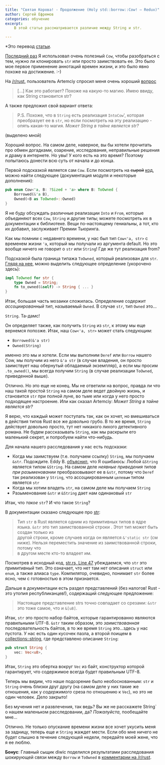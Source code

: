 ```yaml
---
title: "Святая Корова! - Продолжение (Holy std::borrow::Cow! – Redux)"
author: Сергей Ефремов
categories: обучение
excerpt:
    В этой статье рассматривается различие между String и str.

---
```


*Это перевод [статьи](https://llogiq.github.io/2015/07/10/cow-redux.html).


[Последний раз](https://llogiq.github.io/2015/07/09/cow.html) Я использовал
очень полезный `Cow`, чтобы разобраться с тем, нужно ли клонировать `str` или
просто заимствовать ее. Это было мое первое применение аннотаций времен жизни, и 
это было явно похоже на достижение. :-)

На [/r/rust](https://reddit.com/r/rust), пользователь Artemciy спросил меня
очень хороший [вопрос](https://www.reddit.com/r/rust/comments/3cpf3k/blog_holy_stdborrowcow/csydnny)

> [...] Как это работает? Похоже на какую-то магию.
> Имею ввиду, как String становится str?

А также предложил свой вариант ответа:

> P.S. Похоже, что в `String` есть реализация `IntoCow`', которая преобразует ее
> в `str`, но если посмотреть на эту реализацию - опять какая-то магия.
> *Может String в тайне является str?*

(выделено мной)

Хороший вопрос. На самом деле, наверное, вы бы хотели прочитать про обмен
догадками, озарение, исследования, неправильные решения и драму в интернете. Но
увы! У кого есть на это время? Поэтому попытаюсь донести всю суть от начала и до
конца.

Первой подсказкой является сам `Cow`. Если посмотреть на <s>сырой</s>
[код](http://doc.rust-lang.org/src/collections/borrow.rs.html#192-200), 
можно найти следующее (документация модуля и некоторые дополнения):

```Rust
pub enum Cow<'a, B: ?Sized + 'a> where B: ToOwned {
    Borrowed(&'a B),
    Owned(<B as ToOwned>::Owned)
}
```

Я не буду обсуждать различные реализации `Into` и `From`, которые объединяют
всех `Cow`, `String` и другие типы; можете посмотреть их в документации к
библиотеке. Вещи по-настоящему гениальны, а тот, кто их добавил, заслуживает
Премии Тьюринга.

Как мы помним с недавнего времени, у нас был тип `Cow<'a, str>` с временем жизни
`'a`, который мы получали из аргумента default. Но это вообще ничего не
говорит о `str` или `String`! Где же тут реализация from?

Подсказкой была граница типажа `ToOwned`, который реализован для `str`.
[Глядя на нее](http://doc.rust-lang.org/src/collections/str.rs.html#404),
можно выделить следующее определение (укорочено здесь):

```Rust
impl ToOwned for str {
    type Owned = String;
    fn to_owned(&self) -> String { ... }
}
```

Итак, большая часть мозаики сложилась. Определение содержит *ассоциированный
тип*, называемый `Owned`. В случае `str`, тип `Owned` это...

`String`. Та-дамс!

Он определяет также, как получить `String` из `str`, к этому мы еще вернемся
попозже. Итак, наш `Cow<'a, str>` может стать следующим:

* `Borrowed(&'a str)`
* `Owned(String)`

именно это мы и хотели. Если мы выполним `Deref` или `Borrow` нашего Cow, мы
получим из него `&'a str` (в случае владения, он просто заимствует наш обернутый
обладаемый экземпляр), а если мы просим `.to_owned()`, мы всегда получим
`String` (в случае реализации `ToOwned`, приведенной выше).

Отлично. Но это еще не конец. Мы не ответили на вопрос, правда ли что наш такой
простой `String` на самом деле ведет двойную жизнь, и становится `str` при
полной луне, во тьме или когда у него просто подходящее настроение. Или как
сказал Artemciy: *Может String в тайне является str?*

Я верю, что каждый может поступать так, как он хочет, но вмешиваться в действия
типов Rust все же довольно грубо. В то же время, `String` действует довольно
просто, тут нет никакого лихого детективного романа. Не будем рассказывать
`String`, как мы раскрыли его маленький секрет, и попробуем найти что-нибудь.

Для начала нашего расследования у нас есть подсказки:

* Когда мы заимствуем (т.е. получаем ссылку) `String`, мы получаем
`&str`. Подождите. Eddy B. [объяснил](https://www.reddit.com/r/rust/comments/3ct5yx/blog_holy_stdborrowcow_redux/csyqzsb), 
что Я ошибаюсь: Любой `&String` является типом `&String`. На самом деле 
*неявные приведения типов при разыменовании* преобразовывают ее в `&str`, 
потому что `Deref` так реализован у `String`, что ассоциированным 
`целевым` типом является `str` 
* Когда мы хотим владеть `str`, на самом деле мы получаем `String`
* Разыменование `&str` и `&String` дает нам одинаковый `str`

Итак, что *такое* `str`? И что такое `String`?

В документации сказано следующее про [str](http://doc.rust-lang.org/std/str):

> Тип `str` в Rust является одним из примитивных типов в ядре языка. 
> `&str` это тип заимствованной строки . Этот тип может быть создан только из  
> другой строки, кроме случаев когда он является `&'static str` (см 
> ниже). Нельзя переместить значение из заимствованной строки, потому что  
> в другом месте кто-то владеет им.

Посмотрев в исходный код, [str.rs, Line 47](http://doc.rust-lang.org/src/collections/str.rs.html#47)
убеждаемся, что `str` это *примитивный* тип. Это означает, что нет там нет 
описания `struct` или `enum`, а также алиаса `type`. Компилятор, очевидно, 
понимает `str` более ясно, чем  с готовностью в этом признается.

Дальше в документации есть раздел представлений (без налогов! Rust - это утопия
республиканцев!), содержащий следующее предложение:

> Настоящее представление strs точно совпадает со срезами: 
> `&str` это тоже самое, что и `&[u8]`.

Итак, `str` это просто набор байтов, которые гарантированно являются правильными
UTF-8. `&str` таким образом, это *заимствованная* последовательность байтов, в
то же время `String` это...здесь у нас пустота. У нас есть один кусочек пазла,
а второй поищем в [collections::string](http://doc.rust-lang.org/src/collections/string.rs.html#36-38),
где представлено описание `String`:

```Rust
pub struct String {
    vec: Vec<u8>,
}
```

Итак, `String` это обертка вокруг `Vec` из байт, конструктор которой 
гарантирует, что содержимое всегда будет правильным UTF-8.

Теперь мы видим, что наше подозрение было необоснованным: `str` и `String` очень
близки друг другу (на самом деле у них такие же отношения, как у *содержимого*
среза по отношению к `Vec`), но это не один человек. Дело закрыто!

Без мучения нет и развлечения, так ведь? Вы же не расскажете String` о нашем
маленьком расследовании, да? *Пожалуйста*, пообещайте мне...

Отлично. Не только опускание времени жизни все хочет укусить меня за задницу,
теперь еще и `String` жаждет мести. Если обо мне ничего не будет слышно в
течение следующей недели, передайте моей жене, что я ее люблю.

**Бонус**: Главный сыщик diwic поделился результатами расследования шокирующей
связи между `Borrow` и `ToOwned` в [комментарии на /r/rust](https://www.reddit.com/r/rust/comments/3ct5yx/blog_holy_stdborrowcow_redux/cszgcil).

